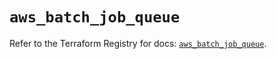 # `aws_batch_job_queue`

Refer to the Terraform Registry for docs: [`aws_batch_job_queue`](https://registry.terraform.io/providers/hashicorp/aws/5.75.0/docs/resources/batch_job_queue).
